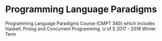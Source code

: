 # Programming Language Paradigms
 Programming Language Paradigms Course (CMPT 340) which includes Haskell, Prolog and Concurrent Programming. U of S 2017 - 2018 Winter Term

